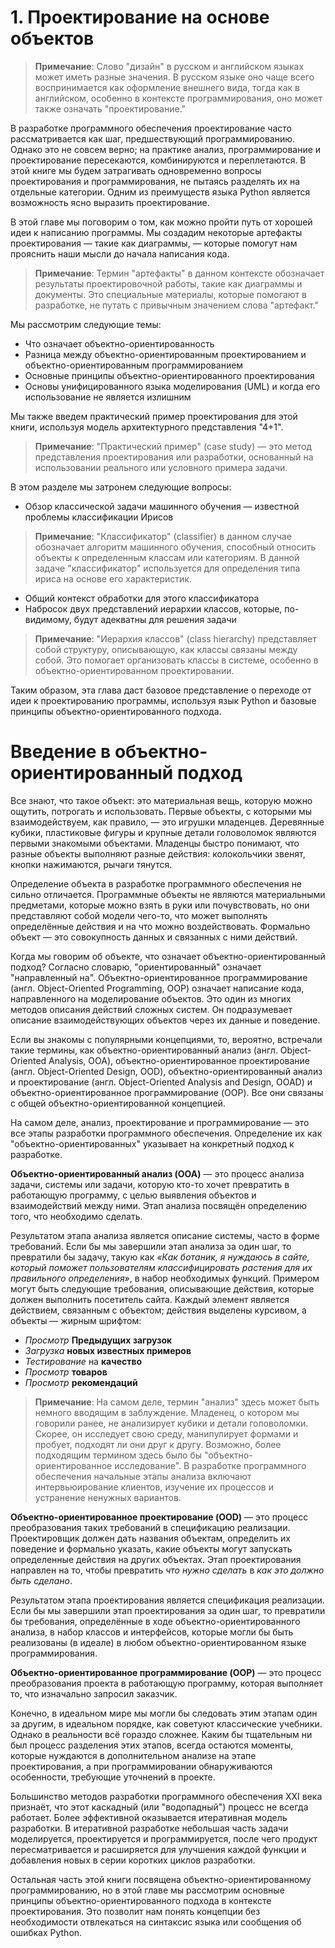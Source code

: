 # 1. Проектирование на основе объектов

> **Примечание**: Слово "дизайн" в русском и английском языках может иметь разные значения. В русском языке оно чаще всего воспринимается как оформление внешнего вида, тогда как в английском, особенно в контексте программирования, оно может также означать "проектирование."

В разработке программного обеспечения проектирование часто рассматривается как шаг, предшествующий программированию. Однако это не совсем верно; на практике анализ, программирование и проектирование пересекаются, комбинируются и переплетаются. В этой книге мы будем затрагивать одновременно вопросы проектирования и программирования, не пытаясь разделять их на отдельные категории. Одним из преимуществ языка Python является возможность ясно выразить проектирование.

В этой главе мы поговорим о том, как можно пройти путь от хорошей идеи к написанию программы. Мы создадим некоторые артефакты проектирования — такие как диаграммы, — которые помогут нам прояснить наши мысли до начала написания кода. 

> **Примечание**: Термин "артефакты" в данном контексте обозначает результаты проектировочной работы, такие как диаграммы и документы. Это специальные материалы, которые помогают в разработке, не путать с привычным значением слова "артефакт."

Мы рассмотрим следующие темы:
- Что означает объектно-ориентированность
- Разница между объектно-ориентированным проектированием и объектно-ориентированным программированием
- Основные принципы объектно-ориентированного проектирования
- Основы унифицированного языка моделирования (UML) и когда его использование не является излишним

Мы также введем практический пример проектирования для этой книги, используя модель архитектурного представления "4+1".

> **Примечание**: "Практический пример" (case study) — это метод представления проектирования или разработки, основанный на использовании реального или условного примера задачи.

В этом разделе мы затронем следующие вопросы:
- Обзор классической задачи машинного обучения — известной проблемы классификации Ирисов

> **Примечание**: "Классификатор" (classifier) в данном случае обозначает алгоритм машинного обучения, способный относить объекты к определенным классам или категориям. В данной задаче "классификатор" используется для определения типа ириса на основе его характеристик.

- Общий контекст обработки для этого классификатора
- Набросок двух представлений иерархии классов, которые, по-видимому, будут адекватны для решения задачи

> **Примечание**: "Иерархия классов" (class hierarchy) представляет собой структуру, описывающую, как классы связаны между собой. Это помогает организовать классы в системе, особенно в объектно-ориентированном проектировании.

Таким образом, эта глава даст базовое представление о переходе от идеи к проектированию программы, используя язык Python и базовые принципы объектно-ориентированного подхода.

# Введение в объектно-ориентированный подход

Все знают, что такое объект: это материальная вещь, которую можно ощутить, потрогать и использовать. Первые объекты, с которыми мы взаимодействуем, как правило, — это игрушки младенцев. Деревянные кубики, пластиковые фигуры и крупные детали головоломок являются первыми знакомыми объектами. Младенцы быстро понимают, что разные объекты выполняют разные действия: колокольчики звенят, кнопки нажимаются, рычаги тянутся.

Определение объекта в разработке программного обеспечения не сильно отличается. Программные объекты не являются материальными предметами, которые можно взять в руки или почувствовать, но они представляют собой модели чего-то, что может выполнять определённые действия и на что можно воздействовать. Формально объект — это совокупность данных и связанных с ними действий.

Когда мы говорим об объекте, что означает объектно-ориентированный подход? Согласно словарю, "ориентированный" означает "направленный на". Объектно-ориентированное программирование (англ. Object-Oriented Programming, OOP) означает написание кода, направленного на моделирование объектов. Это один из многих методов описания действий сложных систем. Он подразумевает описание взаимодействующих объектов через их данные и поведение.

Если вы знакомы с популярными концепциями, то, вероятно, встречали такие термины, как объектно-ориентированный анализ (англ. Object-Oriented Analysis, OOA), объектно-ориентированное проектирование (англ. Object-Oriented Design, OOD), объектно-ориентированный анализ и проектирование (англ. Object-Oriented Analysis and Design, OOAD) и объектно-ориентированное программирование (OOP). Все они связаны с общей объектно-ориентированной концепцией.

На самом деле, анализ, проектирование и программирование — это все этапы разработки программного обеспечения. Определение их как "объектно-ориентированных" указывает на конкретный подход к разработке.

**Объектно-ориентированный анализ (OOA)** — это процесс анализа задачи, системы или задачи, которую кто-то хочет превратить в работающую программу, с целью выявления объектов и взаимодействий между ними. Этап анализа посвящён определению того, что необходимо сделать.

Результатом этапа анализа является описание системы, часто в форме требований. Если бы мы завершили этап анализа за один шаг, то превратили бы задачу, такую как *«Как ботаник, я нуждаюсь в сайте, который поможет пользователям классифицировать растения для их правильного определения»*, в набор необходимых функций. Примером могут быть следующие требования, описывающие действия, которые должен выполнить посетитель сайта. Каждый элемент является действием, связанным с объектом; действия выделены курсивом, а объекты — жирным шрифтом:

- *Просмотр* **Предыдущих загрузок**
- *Загрузка* **новых известных примеров**
- *Тестирование* на **качество**
- *Просмотр* **товаров**
- *Просмотр* **рекомендаций**

> **Примечание**: На самом деле, термин "анализ" здесь может быть немного вводящим в заблуждение. Младенец, о котором мы говорили ранее, не анализирует кубики и детали головоломки. Скорее, он исследует свою среду, манипулирует формами и пробует, подходят ли они друг к другу. Возможно, более подходящим термином здесь было бы "объектно-ориентированное исследование". В разработке программного обеспечения начальные этапы анализа включают интервьюирование клиентов, изучение их процессов и устранение ненужных вариантов.

**Объектно-ориентированное проектирование (OOD)** — это процесс преобразования таких требований в спецификацию реализации. Проектировщик должен дать названия объектам, определить их поведение и формально указать, какие объекты могут запускать определенные действия на других объектах. Этап проектирования направлен на то, чтобы превратить *что нужно сделать* в *как это должно быть сделано*.

Результатом этапа проектирования является спецификация реализации. Если бы мы завершили этап проектирования за один шаг, то превратили бы требования, определённые в ходе объектно-ориентированного анализа, в набор классов и интерфейсов, которые могли бы быть реализованы (в идеале) в любом объектно-ориентированном языке программирования.

**Объектно-ориентированное программирование (OOP)** — это процесс преобразования проекта в работающую программу, которая выполняет то, что изначально запросил заказчик.

Конечно, в идеальном мире мы могли бы следовать этим этапам один за другим, в идеальном порядке, как советуют классические учебники. Однако в реальности всё гораздо сложнее. Каким бы тщательным ни был процесс разделения этих этапов, всегда остаются моменты, которые нуждаются в дополнительном анализе на этапе проектирования, а при программировании обнаруживаются особенности, требующие уточнений в проекте.

Большинство методов разработки программного обеспечения XXI века признаёт, что этот каскадный (или "водопадный") процесс не всегда работает. Более эффективной оказывается итеративная модель разработки. В итеративной разработке небольшая часть задачи моделируется, проектируется и программируется, после чего продукт пересматривается и расширяется для улучшения каждой функции и добавления новых в серии коротких циклов разработки.

Остальная часть этой книги посвящена объектно-ориентированному программированию, но в этой главе мы рассмотрим основные принципы объектно-ориентированного подхода в контексте проектирования. Это позволит нам понять концепции без необходимости отвлекаться на синтаксис языка или сообщения об ошибках Python.
